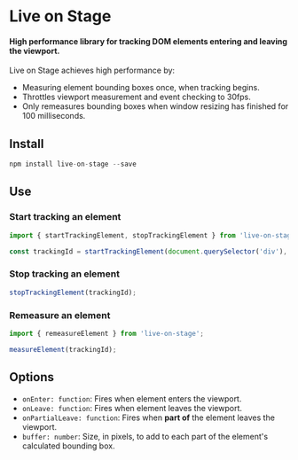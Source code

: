 # Live on Stage

#### High performance library for tracking DOM elements entering and leaving the viewport.

Live on Stage achieves high performance by:

- Measuring element bounding boxes once, when tracking begins.
- Throttles viewport measurement and event checking to 30fps.
- Only remeasures bounding boxes when window resizing has finished for 100 milliseconds.

## Install

```js
npm install live-on-stage --save
```

## Use

### Start tracking an element

```js
import { startTrackingElement, stopTrackingElement } from 'live-on-stage';

const trackingId = startTrackingElement(document.querySelector('div'), options);
```

### Stop tracking an element

```js
stopTrackingElement(trackingId);
```

### Remeasure an element
```js
import { remeasureElement } from 'live-on-stage';

measureElement(trackingId);
```

## Options

- `onEnter: function`: Fires when element enters the viewport.
- `onLeave: function`: Fires when element leaves the viewport.
- `onPartialLeave: function`: Fires when **part of** the element leaves the viewport.
- `buffer: number`: Size, in pixels, to add to each part of the element's calculated bounding box.
